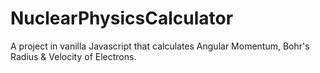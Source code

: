 # NuclearPhysicsCalculator
A project in vanilla Javascript that calculates Angular Momentum, Bohr's Radius &amp; Velocity of Electrons.

